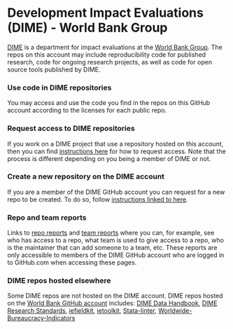 # Development Impact Evaluations (DIME) - World Bank Group

[DIME](https://www.worldbank.org/en/research/dime) is
a department for impact evaluations at
the [World Bank Group](https://www.worldbank.org).
The repos on this account may include reproducibility code for published research,
code for ongoing research projects, as well as code for open source tools published by DIME.

### Use code in DIME repositories
You may access and use the code you find in the repos on this GitHub account
according to the licenses for each public repo.

### Request access to DIME repositories
If you work on a DIME project that use a repository hosted on this account,
then you can find 
[instructions here](https://github.com/dime-worldbank/dime-account-admin/blob/main/README.md) 
for how to request access.
Note that the process is different depending on you being a member of DIME or not.

### Create a new repository on the DIME account
If you are a member of the DIME GitHub account you can request for a new repo to be created.
To do so, follow [instructions linked to here](https://github.com/dime-worldbank/dime-account-admin/blob/main/README.md).

### Repo and team reports

Links to 
[repo reports](https://github.com/dime-worldbank/dime-account-admin-private/tree/main/reports/repo-reports) 
and 
[team reports](https://github.com/dime-worldbank/dime-account-admin-private/tree/main/reports/team-reports)
where you can, for example, see who has access to a repo, what team is used to give access to a repo, 
who is the maintainer that can add someone to a team, etc.
These reports are only accessible to members of the DIME GitHub account who are logged in to GitHub.com when accessing these pages.

### DIME repos hosted elsewhere
Some DIME repos are not hosted on the DIME account.
DIME repos hosted on the [World Bank GitHub account](https://github.com/worldbank) includes:
[DIME Data Handbook](https://github.com/worldbank/dime-data-handbook),
[DIME Research Standards](https://github.com/worldbank/dime-standards),
[iefieldkit](https://github.com/worldbank/iefieldkit),
[ietoolkit](https://github.com/worldbank/ietoolkit),
[Stata-linter](https://github.com/worldbank/stata-linter),
[Worldwide-Bureaucracy-Indicators](https://github.com/worldbank/Worldwide-Bureaucracy-Indicators)
